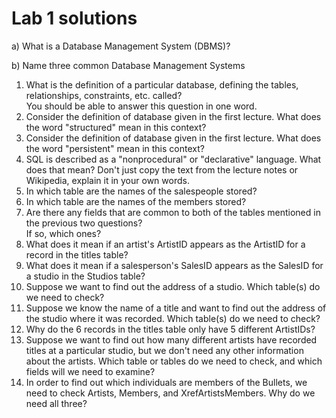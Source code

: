 # Lab 1 solutions

a) What is a Database Management System (DBMS)?&#x20;

&#x20;     b) Name three common Database Management Systems

1. What is the definition of a particular database, defining the tables, relationships, constraints, etc. called?\
   You should be able to answer this question in one word.
2. Consider the definition of database given in the first lecture. What does the word "structured" mean in this context?
3. Consider the definition of database given in the first lecture. What does the word "persistent" mean in this context?
4. SQL is described as a "nonprocedural" or "declarative" language. What does that mean? Don't just copy the text from the lecture notes or Wikipedia, explain it in your own words.
5. In which table are the names of the salespeople stored?
6. In which table are the names of the members stored?
7. Are there any fields that are common to both of the tables mentioned in the previous two questions?\
   If so, which ones?
8. What does it mean if an artist's ArtistID appears as the ArtistID for a record in the titles table?
9. What does it mean if a salesperson's SalesID appears as the SalesID for a studio in the Studios table?
10. Suppose we want to find out the address of a studio. Which table(s) do we need to check?
11. Suppose we know the name of a title and want to find out the address of the studio where it was recorded. Which table(s) do we need to check?
12. Why do the 6 records in the titles table only have 5 different ArtistIDs?
13. Suppose we want to find out how many different artists have recorded titles at a particular studio, but we don't need any other information about the artists. Which table or tables do we need to check, and which fields will we need to examine?
14. In order to find out which individuals are members of the Bullets, we need to check Artists, Members, and XrefArtistsMembers. Why do we need all three?

